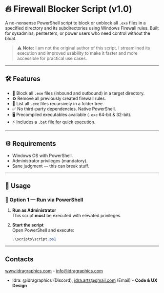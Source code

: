 # 🔥 Firewall Blocker Script (v1.0)

A no-nonsense PowerShell script to block or unblock all `.exe` files in a specified directory and its subdirectories using Windows Firewall rules. Built for sysadmins, pentesters, or power users who need control without the bloat.

> ⚠️ **Note:** I am not the original author of this script. I streamlined its execution and improved usability to make it faster and more accessible for practical use cases.

---

## 🛠️ Features

- 🔐 Block all `.exe` files (inbound and outbound) in a target directory.
- ♻️ Remove all previously created firewall rules.
- 👀 List all `.exe` files recursively in a folder tree.
- ✅ No third-party dependencies. Native PowerShell.
- 🖥️ Precompiled executables available (`.exe` 64-bit & 32-bit).
- ⚡ Includes a `.bat` file for quick execution.

---

## ⚙️ Requirements

- Windows OS with PowerShell.
- Administrator privileges (mandatory).
- Sane judgment — this can break stuff.

---

## 🚀 Usage

### 🔧 Option 1 — Run via PowerShell

1. **Run as Administrator**  
   This script **must** be executed with elevated privileges.

2. **Start the script**  
   Open PowerShell and execute:

   ```powershell
   .\scripts\script.ps1
   ```

---

## Contacts

www.idragraphics.com - info@idragraphics.com

- Idra: @idragraphics (Discord), idra.arts@gmail.com (Email) - **Code & UX Design**
